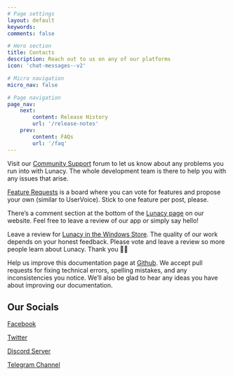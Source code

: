```yaml
---
# Page settings
layout: default
keywords:
comments: false

# Hero section
title: Contacts
description: Reach out to us on any of our platforms
icon: 'chat-messages--v2'

# Micro navigation
micro_nav: false

# Page navigation
page_nav:
    next:
        content: Release History
        url: '/release-notes'
    prev:
        content: FAQs
        url: '/faq'
---
```


Visit our <a href="https://community.icons8.com/" target="_blank">Community Support</a> forum to let us know about any problems you run into with Lunacy. The whole development team is there to help you with any issues that arise.

<a href="https://lunatics.icons8.com/discussions" target="_blank">Feature Requests</a> is a board where you can vote for features and propose your own (similar to UserVoice). Stick to one feature per post, please.

There’s a comment section at the bottom of the <a href="https://icons8.com/lunacy" target="_blank">Lunacy page</a> on our website. Feel free to leave a review of our app or simply say hello!

Leave a review for <a href="https://apps.microsoft.com/store/detail/lunacy-graphic-design-software/9PNLMKKPCLJJ?hl=en-us&gl=us" target="_blank">Lunacy in the Windows Store</a>. The quality of our work depends on your honest feedback. Please vote and leave a review so more people learn about Lunacy. Thank you 🙏🏽

Help us improve this documentation page at <a href="https://github.com/icons8/lunacy-docs" target="_blank">Github</a>. We accept pull requests for fixing technical errors, spelling mistakes, and any inconsistencies you notice. We’ll also be glad to hear any ideas you have about improving our documentation.

## Our Socials

<a href="https://www.facebook.com/lunacyapp" target="_blank">Facebook</a>

<a href="https://twitter.com/Icons8_Lunacy" target="_blank">Twitter</a>

<a href="https://discord.com/invite/XfW7qns" target="_blank">Discord Server</a>

<a href="https://t.me/lunacy_app" target="_blank">Telegram Channel</a>